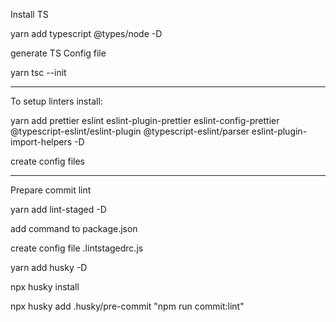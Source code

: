 Install TS

yarn add typescript @types/node -D

generate TS Config file

yarn tsc --init

---

To setup linters install:

yarn add prettier eslint eslint-plugin-prettier eslint-config-prettier @typescript-eslint/eslint-plugin @typescript-eslint/parser eslint-plugin-import-helpers -D

create config files

---

Prepare commit lint

yarn add lint-staged -D

add command to package.json

create config file .lintstagedrc.js

yarn add husky -D

npx husky install

npx husky add .husky/pre-commit "npm run commit:lint"
